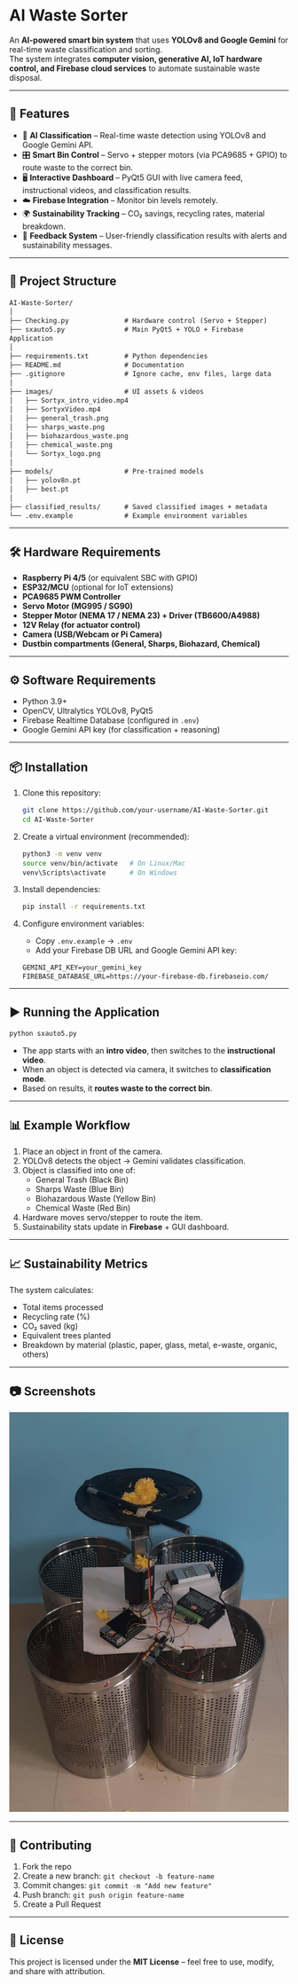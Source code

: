 
#  AI Waste Sorter  

An **AI-powered smart bin system** that uses **YOLOv8 and Google Gemini** for real-time waste classification and sorting.  
The system integrates **computer vision, generative AI, IoT hardware control, and Firebase cloud services** to automate sustainable waste disposal.  

---

## 🚀 Features  

- 🧠 **AI Classification** – Real-time waste detection using YOLOv8 and Google Gemini API.  
- 🎛️ **Smart Bin Control** – Servo + stepper motors (via PCA9685 + GPIO) to route waste to the correct bin.  
- 🖥️ **Interactive Dashboard** – PyQt5 GUI with live camera feed, instructional videos, and classification results.  
- ☁️ **Firebase Integration** – Monitor bin levels remotely.  
- 🌍 **Sustainability Tracking** – CO₂ savings, recycling rates, material breakdown.  
- 🔔 **Feedback System** – User-friendly classification results with alerts and sustainability messages.  

---

## 📂 Project Structure  

```
AI-Waste-Sorter/
│
├── Checking.py              # Hardware control (Servo + Stepper)
├── sxauto5.py               # Main PyQt5 + YOLO + Firebase Application
│
├── requirements.txt         # Python dependencies
├── README.md                # Documentation
├── .gitignore               # Ignore cache, env files, large data
│
├── images/                  # UI assets & videos
│   ├── Sortyx_intro_video.mp4
│   ├── SortyxVideo.mp4
│   ├── general_trash.png
│   ├── sharps_waste.png
│   ├── biohazardous_waste.png
│   ├── chemical_waste.png
│   └── Sortyx_logo.png
│
├── models/                  # Pre-trained models
│   ├── yolov8n.pt
│   ├── best.pt
│
├── classified_results/      # Saved classified images + metadata
└── .env.example             # Example environment variables
```

---

## 🛠️ Hardware Requirements  

- **Raspberry Pi 4/5** (or equivalent SBC with GPIO)  
- **ESP32/MCU** (optional for IoT extensions)  
- **PCA9685 PWM Controller**  
- **Servo Motor (MG995 / SG90)**  
- **Stepper Motor (NEMA 17 / NEMA 23) + Driver (TB6600/A4988)**  
- **12V Relay (for actuator control)**  
- **Camera (USB/Webcam or Pi Camera)**  
- **Dustbin compartments (General, Sharps, Biohazard, Chemical)**  

---

## ⚙️ Software Requirements  

- Python 3.9+  
- OpenCV, Ultralytics YOLOv8, PyQt5  
- Firebase Realtime Database (configured in `.env`)  
- Google Gemini API key (for classification + reasoning)  

---

## 📦 Installation  

1. Clone this repository:  
   ```bash
   git clone https://github.com/your-username/AI-Waste-Sorter.git
   cd AI-Waste-Sorter
   ```

2. Create a virtual environment (recommended):  
   ```bash
   python3 -m venv venv
   source venv/bin/activate   # On Linux/Mac
   venv\Scripts\activate      # On Windows
   ```

3. Install dependencies:  
   ```bash
   pip install -r requirements.txt
   ```

4. Configure environment variables:  
   - Copy `.env.example` → `.env`  
   - Add your Firebase DB URL and Google Gemini API key:  

   ```env
   GEMINI_API_KEY=your_gemini_key
   FIREBASE_DATABASE_URL=https://your-firebase-db.firebaseio.com/
   ```

---

## ▶️ Running the Application  

```bash
python sxauto5.py
```

- The app starts with an **intro video**, then switches to the **instructional video**.  
- When an object is detected via camera, it switches to **classification mode**.  
- Based on results, it **routes waste to the correct bin**.  

---

## 📊 Example Workflow  

1. Place an object in front of the camera.  
2. YOLOv8 detects the object → Gemini validates classification.  
3. Object is classified into one of:  
   - General Trash (Black Bin)  
   - Sharps Waste (Blue Bin)  
   - Biohazardous Waste (Yellow Bin)  
   - Chemical Waste (Red Bin)  
4. Hardware moves servo/stepper to route the item.  
5. Sustainability stats update in **Firebase** + GUI dashboard.  

---

## 📈 Sustainability Metrics  

The system calculates:  
- Total items processed  
- Recycling rate (%)  
- CO₂ saved (kg)  
- Equivalent trees planted  
- Breakdown by material (plastic, paper, glass, metal, e-waste, organic, others)  

---

## 📷 Screenshots

![Prototype Image](Demo.jpg)

---

## 🤝 Contributing  

1. Fork the repo  
2. Create a new branch: `git checkout -b feature-name`  
3. Commit changes: `git commit -m "Add new feature"`  
4. Push branch: `git push origin feature-name`  
5. Create a Pull Request  

---

## 📜 License  

This project is licensed under the **MIT License** – feel free to use, modify, and share with attribution.  
